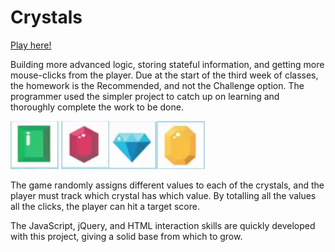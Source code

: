 # Crystals
[Play here!](https://bsw975.github.io/Crystals/)

Building more advanced logic, storing stateful information, and getting more mouse-clicks from the player. Due at the start of the third week of classes, the homework is the Recommended, and not the Challenge option. The programmer used the simpler project to catch up on learning and thoroughly complete the work to be done.

![Emerald](https://github.com/bsw975/Crystals/blob/master/assets/img/emerald.png) ![Ruby](https://github.com/bsw975/Crystals/blob/master/assets/img/ruby.png)![Sapphire](https://github.com/bsw975/Crystals/blob/master/assets/img/sapphire.png)![Opal](https://github.com/bsw975/Crystals/blob/master/assets/img/opal.png)

The game randomly assigns different values to each of the crystals, and the player must track which crystal has which value. By totalling all the values all the clicks, the player can hit a target score.

The JavaScript, jQuery, and HTML interaction skills are quickly developed with this project, giving a solid base from which to grow.
